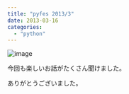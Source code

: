 ```yaml
---
title: "pyfes 2013/3"
date: 2013-03-16
categories:
  - "python"
---
```


![image](https://lh4.googleusercontent.com/-fe0PcN4vym0/UtoeWi_4knI/AAAAAAAAEuI/kgBwRtcB6hk/w437-h583-no/IMG_0230.JPG)

今回も楽しいお話がたくさん聞けました。

ありがとうございました。
